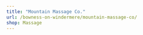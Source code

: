 ```yaml
---
title: "Mountain Massage Co."
url: /bowness-on-windermere/mountain-massage-co/
shop: Massage
---
```

